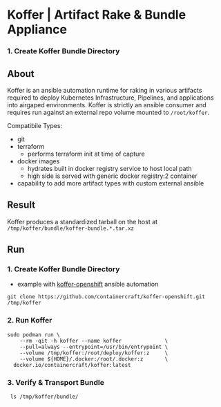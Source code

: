 # Koffer | Artifact Rake & Bundle Appliance
### 1. Create Koffer Bundle Directory
## About
Koffer is an ansible automation runtime for raking in various artifacts required 
to deploy Kubernetes Infrastructure, Pipelines, and applications into airgaped 
environments. Koffer is strictly an ansible consumer and requires run against an 
external repo volume mounted to `/root/koffer`.

Compatibile Types:
  - git
  - terraform 
    - performs terraform init at time of capture
  - docker images
    - hydrates built in docker registry service to host local path
    - high side is served with generic docker registry:2 container
  - capability to add more artifact types with custom external ansible

## Result
Koffer produces a standardized tarball on the host at `/tmp/koffer/bundle/koffer-bundle.*.tar.xz`

## Run
### 1. Create Koffer Bundle Directory
  - example with [koffer-openshift](https://github.com/containercraft/koffer-openshift) ansible automation
```
git clone https://github.com/containercraft/koffer-openshift.git /tmp/koffer
```
### 2. Run Koffer
```
sudo podman run \
    --rm -qit -h koffer --name koffer              \
    --pull=always --entrypoint=/usr/bin/entrypoint \
    --volume /tmp/koffer:/root/deploy/koffer:z     \
    --volume ${HOME}/.docker:/root/.docker:z       \
  docker.io/containercraft/koffer:latest
```
### 3. Verify & Transport Bundle
```
 ls /tmp/koffer/bundle/
```
